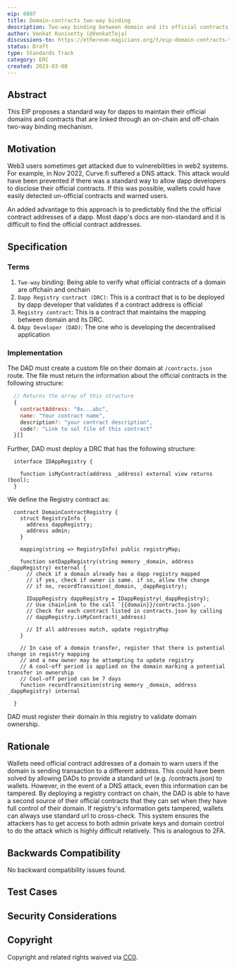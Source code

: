 ```yaml
---
eip: 6807
title: Domain-contracts two-way binding
description: Two-way binding between domain and its official contracts to prevent DNS attacks
author: Venkat Kunisetty (@VenkatTeja)
discussions-to: https://ethereum-magicians.org/t/eip-domain-contracts-two-way-binding/13209
status: Draft
type: Standards Track
category: ERC
created: 2023-03-08
---
```


## Abstract

This EIP proposes a standard way for dapps to maintain their official domains and contracts that are linked through an on-chain and off-chain two-way binding mechanism. 

## Motivation

Web3 users sometimes get attacked due to vulnerebilities in web2 systems. For example, in Nov 2022, Curve.fi suffered a DNS attack. This attack would have been prevented if there was a standard way to allow dapp developers to disclose their official contracts. If this was possible, wallets could have easily detected un-official contracts and warned users. 
  
An added advantage to this approach is to predictably find the the official contract addresses of a dapp. Most dapp's docs are non-standard and it is difficult to find the official contract addresses.

## Specification

### Terms

  1. `Two-way` binding: Being able to verify what official contracts of a domain are offchain and onchain
  2. `Dapp Registry contract (DRC)`: This is a contract that is to be deployed by dapp developer that validates if a contract address is official
  3. `Registry contract`: This is a contract that maintains the mapping between domain and its DRC.
  4. `DApp Developer (DAD)`: The one who is developing the decentralised application
  
### Implementation

  The DAD must create a custom file on their domain at `/contracts.json` route. The file must return the information about the official contracts in the following structure:
  
  ```javascript
    // Returns the array of this structure
    {
      contractAddress: "0x...abc",
      name: "Your contract name",
      description?: "your contract description",
      code?: "Link to sol file of this contract"
    }[]
  ```
  
  Further, DAD must deploy a DRC that has the following structure:
  
  ```solidity
    interface IDAppRegistry {
      
      function isMyContract(address _address) external view returns (bool);
    }
  ```
  
  We define the Registry contract as:
  
  ```solidity
    contract DomainContractRegistry {
      struct RegistryInfo {
        address dappRegistry;
        address admin;
      }
      
      mapping(string => RegistryInfo) public registryMap;
  
      function setDappRegistry(string memory _domain, address _dappRegistry) external {
        // check if a domain already has a dapp registry mapped
        // if yes, check if owner is same. if so, allow the change
        // if no, recordTransition(_domain, _dappRegistry);
        
        IDappRegistry dappRegistry = IDappRegistry(_dappRegistry);
        // Use chainlink to the call `{{domain}}/contracts.json`. 
        // Check for each contract listed in contracts.json by calling 
        // dappRegistry.isMyContract(_address)
        
        // If all addresses match, update registryMap
      }
      
      // In case of a domain transfer, register that there is potential change in registry mapping
      // and a new owner may be attempting to update registry
      // A cool-off period is applied on the domain marking a potential transfer in ownership
      // Cool-off period can be 7 days
      function recordTransition(string memory _domain, address _dappRegistry) internal
       
    }
  ```
  
  DAD must register their domain in this registry to validate domain ownership. 

## Rationale

Wallets need official contract addresses of a domain to warn users if the domain is sending transaction to a different address. This could have been solved by allowing DADs to provide a standard url (e.g. /contracts.json) to wallets. However, in the event of a DNS attack, even this information can be tampered. By deploying a registry contract on chain, the DAD is able to have a second source of their official contracts that they can set when they have full control of their domain. If registry's information gets tampered, wallets can always use standard url to cross-check. This system ensures the attackers has to get access to both admin private keys and domain control to do the attack which is highly difficult relatively. This is analogous to 2FA. 
  
<!-- More details - TBD -->

## Backwards Compatibility

No backward compatibility issues found.

## Test Cases

<!-- TODO -->

<!--

## Reference Implementation

-->

## Security Considerations

<!-- TODO -->

## Copyright

Copyright and related rights waived via [CC0](../LICENSE.md).
